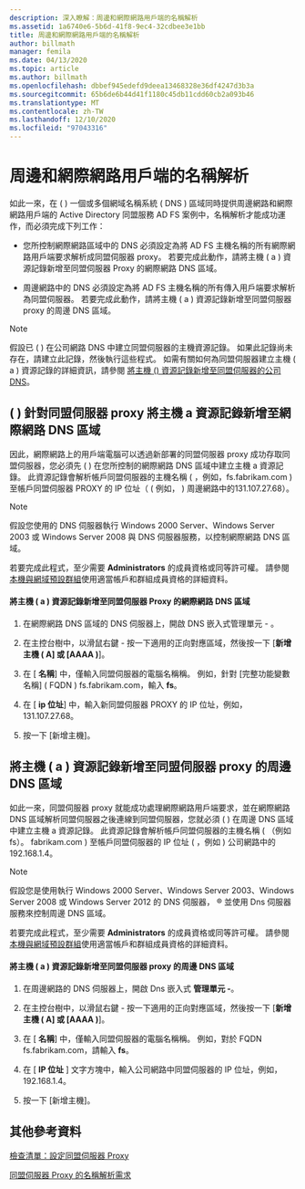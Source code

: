```yaml
---
description: 深入瞭解：周邊和網際網路用戶端的名稱解析
ms.assetid: 1a6740e6-5b6d-41f8-9ec4-32cdbee3e1bb
title: 周邊和網際網路用戶端的名稱解析
author: billmath
manager: femila
ms.date: 04/13/2020
ms.topic: article
ms.author: billmath
ms.openlocfilehash: dbbef945edefd9deea13468328e36df4247d3b3a
ms.sourcegitcommit: 65b6de6b44d41f1180c45db11cdd60cb2a093b46
ms.translationtype: MT
ms.contentlocale: zh-TW
ms.lasthandoff: 12/10/2020
ms.locfileid: "97043316"
---
```

# <a name="name-resolution-for-perimeter-and-internet-clients"></a>周邊和網際網路用戶端的名稱解析


如此一來，在 \( \) 一個或多個網域名稱系統 \( DNS \) 區域同時提供周邊網路和網際網路用戶端的 Active Directory 同盟服務 AD FS 案例中，名稱解析才能成功運作，而必須完成下列工作：

-   您所控制網際網路區域中的 DNS 必須設定為將 AD FS 主機名稱的所有網際網路用戶端要求解析成同盟伺服器 proxy。 若要完成此動作，請將主機 \( a \) 資源記錄新增至同盟伺服器 Proxy 的網際網路 DNS 區域。

-   周邊網路中的 DNS 必須設定為將 AD FS 主機名稱的所有傳入用戶端要求解析為同盟伺服器。 若要完成此動作，請將主機 \( a \) 資源記錄新增至同盟伺服器 proxy 的周邊 DNS 區域。

> [!NOTE]
> 假設已 \( \) 在公司網路 DNS 中建立同盟伺服器的主機資源記錄。 如果此記錄尚未存在，請建立此記錄，然後執行這些程式。 如需有關如何為同盟伺服器建立主機 \( a \) 資源記錄的詳細資訊，請參閱 [將主機 &#40;&#41; 資源記錄新增至同盟伺服器的公司 DNS](Add-a-Host--A--Resource-Record-to-Corporate-DNS-for-a-Federation-Server.md)。

## <a name="add-a-host-a-resource-record-to-the-internet-dns-zone-for-a-federation-server-proxy"></a>\( \) 針對同盟伺服器 proxy 將主機 a 資源記錄新增至網際網路 DNS 區域
因此，網際網路上的用戶端電腦可以透過新部署的同盟伺服器 proxy 成功存取同盟伺服器，您必須先 \( \) 在您所控制的網際網路 DNS 區域中建立主機 a 資源記錄。 此資源記錄會解析帳戶同盟伺服器的主機名稱 \( ，例如，fs.fabrikam.com \) 至帳戶同盟伺服器 PROXY 的 IP 位址（ \( 例如， \) 周邊網路中的131.107.27.68）。

> [!NOTE]
> 假設您使用的 DNS 伺服器執行 Windows 2000 Server、Windows Server 2003 或 Windows Server 2008 與 DNS 伺服器服務，以控制網際網路 DNS 區域。

若要完成此程式，至少需要 **Administrators** 的成員資格或同等許可權。  請參閱 [本機與網域預設群組](https://go.microsoft.com/fwlink/?LinkId=83477)使用適當帳戶和群組成員資格的詳細資料。

#### <a name="to-add-a-host-a-resource-record-to-the-internet-dns-zone-for-a-federation-server-proxy"></a>將主機 \( a \) 資源記錄新增至同盟伺服器 Proxy 的網際網路 DNS 區域

1.  在網際網路 DNS 區域的 DNS 伺服器上，開啟 DNS 嵌入式管理單元 \- 。

2.  在主控台樹中，以滑鼠右鍵 \- 按一下適用的正向對應區域，然後按一下 [**新增主機 \( A] 或 [AAAA \)**]。

3.  在 [ **名稱**] 中，僅輸入同盟伺服器的電腦名稱稱。 例如，針對 [完整功能變數名稱] \( FQDN \) fs.fabrikam.com，輸入 **fs**。

4.  在 [ **ip 位址**] 中，輸入新同盟伺服器 PROXY 的 IP 位址，例如，131.107.27.68。

5.  按一下 [新增主機]。

## <a name="add-a-host-a-resource-record-to-the-perimeter-dns-zone-for-a-federation-server-proxy"></a>將主機 \( a \) 資源記錄新增至同盟伺服器 proxy 的周邊 DNS 區域
如此一來，同盟伺服器 proxy 就能成功處理網際網路用戶端要求，並在網際網路 DNS 區域解析同盟伺服器之後連線到同盟伺服器，您就必須 \( \) 在周邊 DNS 區域中建立主機 a 資源記錄。 此資源記錄會解析帳戶同盟伺服器的主機名稱 \( （例如 fs）。 fabrikam.com \) 至帳戶同盟伺服器的 IP 位址 \( ，例如 \) 公司網路中的192.168.1.4。

> [!NOTE]
> 假設您是使用執行 Windows 2000 Server、Windows Server 2003、Windows Server 2008 或 Windows Server 2012 的 DNS 伺服器， &reg; 並使用 Dns 伺服器服務來控制周邊 DNS 區域。

若要完成此程式，至少需要 **Administrators** 的成員資格或同等許可權。  請參閱 [本機與網域預設群組](https://go.microsoft.com/fwlink/?LinkId=83477)使用適當帳戶和群組成員資格的詳細資料。

#### <a name="to-add-a-host-a-resource-record-to-the-perimeter-dns-zone-for-a-federation-server-proxy"></a>將主機 \( a \) 資源記錄新增至同盟伺服器 proxy 的周邊 DNS 區域

1.  在周邊網路的 DNS 伺服器上，開啟 Dns 嵌入式 **管理單元 \-**。

2.  在主控台樹中，以滑鼠右鍵 \- 按一下適用的正向對應區域，然後按一下 [**新增主機 \( A] 或 [AAAA \)**]。

3.  在 [ **名稱**] 中，僅輸入同盟伺服器的電腦名稱稱。 例如，對於 FQDN fs.fabrikam.com，請輸入 **fs**。

4.  在 [ **IP 位址** ] 文字方塊中，輸入公司網路中同盟伺服器的 IP 位址，例如，192.168.1.4。

5.  按一下 [新增主機]。

## <a name="additional-references"></a>其他參考資料
[檢查清單：設定同盟伺服器 Proxy](Checklist--Setting-Up-a-Federation-Server-Proxy.md)

[同盟伺服器 Proxy 的名稱解析需求](/previous-versions/windows/it-pro/windows-server-2012-R2-and-2012/dd807055(v=ws.11))

